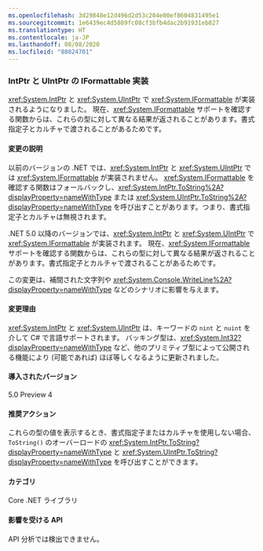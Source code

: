```yaml
---
ms.openlocfilehash: 3d29848e12d496d2d53c204e00ef8604831495e1
ms.sourcegitcommit: 1e6439ec4d5889fc08cf3bfb4dac2b91931eb827
ms.translationtype: HT
ms.contentlocale: ja-JP
ms.lasthandoff: 08/08/2020
ms.locfileid: "88024701"
---
```

### <a name="intptr-and-uintptr-implement-iformattable"></a>IntPtr と UIntPtr の IFormattable 実装

<xref:System.IntPtr> と <xref:System.UIntPtr> で <xref:System.IFormattable> が実装されるようになりました。 現在、<xref:System.IFormattable> サポートを確認する関数からは、これらの型に対して異なる結果が返されることがあります。書式指定子とカルチャで渡されることがあるためです。

#### <a name="change-description"></a>変更の説明

以前のバージョンの .NET では、<xref:System.IntPtr> と <xref:System.UIntPtr> では <xref:System.IFormattable> が実装されません。 <xref:System.IFormattable> を確認する関数はフォールバックし、<xref:System.IntPtr.ToString%2A?displayProperty=nameWithType> または <xref:System.UIntPtr.ToString%2A?displayProperty=nameWithType> を呼び出すことがあります。つまり、書式指定子とカルチャは無視されます。

.NET 5.0 以降のバージョンでは、<xref:System.IntPtr> と <xref:System.UIntPtr> で <xref:System.IFormattable> が実装されます。 現在、<xref:System.IFormattable> サポートを確認する関数からは、これらの型に対して異なる結果が返されることがあります。書式指定子とカルチャで渡されることがあるためです。

この変更は、補間された文字列や <xref:System.Console.WriteLine%2A?displayProperty=nameWithType> などのシナリオに影響を与えます。

#### <a name="reason-for-change"></a>変更理由

<xref:System.IntPtr> と <xref:System.UIntPtr> は、キーワードの `nint` と `nuint` を介して C# で言語サポートされます。 バッキング型は、<xref:System.Int32?displayProperty=nameWithType> など、他のプリミティブ型によって公開される機能により (可能であれば) ほぼ等しくなるように更新されました。

#### <a name="version-introduced"></a>導入されたバージョン

5.0 Preview 4

#### <a name="recommended-action"></a>推奨アクション

これらの型の値を表示するとき、書式指定子またはカルチャを使用しない場合、`ToString()` のオーバーロードの <xref:System.IntPtr.ToString?displayProperty=nameWithType> と <xref:System.UIntPtr.ToString?displayProperty=nameWithType> を呼び出すことができます。

#### <a name="category"></a>カテゴリ

Core .NET ライブラリ

#### <a name="affected-apis"></a>影響を受ける API

API 分析では検出できません。

<!--

#### Affected APIs

Not detectable via API analysis.

-->
